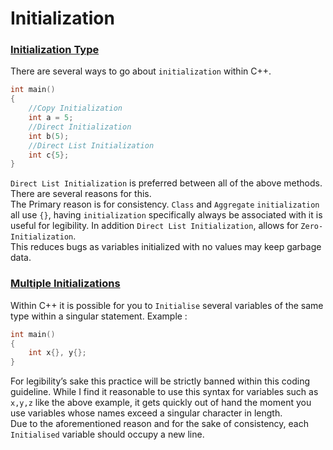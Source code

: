 # Initialization

### <u>Initialization Type</u>

There are several ways to go about `initialization` within C++.
``` cpp linenums="1"
int main()
{
	//Copy Initialization
	int a = 5;
	//Direct Initialization
	int b(5);
	//Direct List Initialization
	int c{5};
}
```

`Direct List Initialization` is preferred between all of the above methods.  
There are several reasons for this.  
The Primary reason is for consistency. `Class` and `Aggregate` `initialization` all use `{}`, having `initialization` specifically always be associated with it is useful for legibility. 
In addition `Direct List Initialization`, allows for `Zero-Initialization`.   
This reduces bugs as variables initialized with no values may keep garbage data.

### <u>Multiple Initializations</u>

Within C++ it is possible for you to `Initialise` several variables of the same type within a singular statement.
Example :
``` cpp linenums="1"
int main()
{
	int x{}, y{};
}
```
For legibility’s sake this practice will be strictly banned within this coding guideline.
While I find it reasonable to use this syntax for variables such as `x,y,z` like the above example, it gets quickly out of hand the moment you use variables whose names exceed a singular character in length.   
Due to the aforementioned reason and for the sake of consistency, each  `Initialised` variable should occupy a new line.